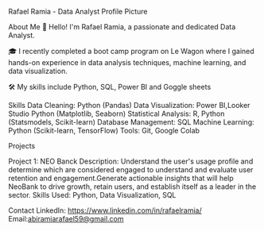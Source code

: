 Rafael Ramia - Data Analyst
Profile Picture

About Me
👋 Hello! I'm Rafael Ramia, a passionate and dedicated Data Analyst.

🎓 I recently completed a boot camp program on Le Wagon where I gained hands-on experience in data analysis techniques, machine learning, and data visualization.

🛠 My skills include Python, SQL, Power BI and Goggle sheets

Skills
Data Cleaning: Python (Pandas)
Data Visualization: Power BI,Looker Studio Python (Matplotlib, Seaborn)
Statistical Analysis: R, Python (Statsmodels, Scikit-learn)
Database Management: SQL
Machine Learning: Python (Scikit-learn, TensorFlow)
Tools: Git, Google Colab

Projects

Project 1: NEO Banck
Description: Understand the user's usage profile and determine which are considered engaged to understand and evaluate user retention and engagement.Generate actionable insights that will help NeoBank to drive growth, retain users, and establish itself as a leader in the sector.
Skills Used: Python, Data Visualization, SQL


Contact
LinkedIn: https://www.linkedin.com/in/rafaelramia/
Email:abiramiarafael59@gmail.com
